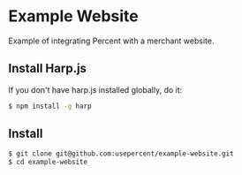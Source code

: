 # Example Website

Example of integrating Percent with a merchant website.

## Install Harp.js

If you don't have harp.js installed globally, do it:

```bash
$ npm install -g harp
```

## Install

```bash
$ git clone git@github.com:usepercent/example-website.git
$ cd example-website
```

